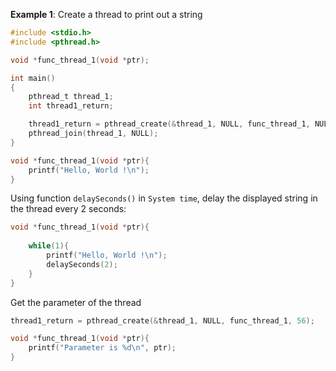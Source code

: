 **Example 1**: Create a thread to print out a string

```c
#include <stdio.h>
#include <pthread.h>

void *func_thread_1(void *ptr);

int main()
{  
	pthread_t thread_1;
	int thread1_return;

	thread1_return = pthread_create(&thread_1, NULL, func_thread_1, NULL);
	pthread_join(thread_1, NULL);
}

void *func_thread_1(void *ptr){
	printf("Hello, World !\n");
}
```

Using function ``delaySeconds()`` in ``System time``, delay the displayed string in the thread every 2 seconds:

```c
void *func_thread_1(void *ptr){
	
	while(1){
		printf("Hello, World !\n");
		delaySeconds(2);
	}
}
```

Get the parameter of the thread

```c
thread1_return = pthread_create(&thread_1, NULL, func_thread_1, 56);

void *func_thread_1(void *ptr){
	printf("Parameter is %d\n", ptr);
}
```